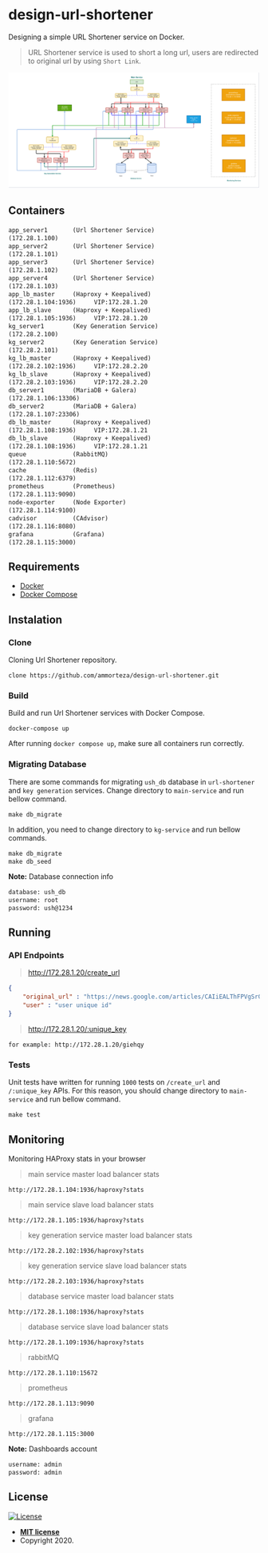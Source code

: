 # design-url-shortener

Designing a simple URL Shortener service on Docker.

> URL Shortener service is used to short a long url, users are redirected to original url by using `Short Link`.

![url-shortener-design](design_scheme.png)

## Containers
```
app_server1       (Url Shortener Service)                   (172.28.1.100)
app_server2       (Url Shortener Service)                   (172.28.1.101)
app_server3       (Url Shortener Service)                   (172.28.1.102)
app_server4       (Url Shortener Service)                   (172.28.1.103)
app_lb_master     (Haproxy + Keepalived)                    (172.28.1.104:1936)     VIP:172.28.1.20
app_lb_slave      (Haproxy + Keepalived)                    (172.28.1.105:1936)     VIP:172.28.1.20
kg_server1        (Key Generation Service)                  (172.28.2.100)
kg_server2        (Key Generation Service)                  (172.28.2.101)
kg_lb_master      (Haproxy + Keepalived)                    (172.28.2.102:1936)     VIP:172.28.2.20
kg_lb_slave       (Haproxy + Keepalived)                    (172.28.2.103:1936)     VIP:172.28.2.20
db_server1        (MariaDB + Galera)                        (172.28.1.106:13306)
db_server2        (MariaDB + Galera)                        (172.28.1.107:23306)
db_lb_master      (Haproxy + Keepalived)                    (172.28.1.108:1936)     VIP:172.28.1.21
db_lb_slave       (Haproxy + Keepalived)                    (172.28.1.108:1936)     VIP:172.28.1.21
queue             (RabbitMQ)                                (172.28.1.110:5672)
cache             (Redis)                                   (172.28.1.112:6379)
prometheus        (Prometheus)                              (172.28.1.113:9090)
node-exporter     (Node Exporter)                           (172.28.1.114:9100)
cadvisor          (CAdvisor)                                (172.28.1.116:8080)
grafana           (Grafana)                                 (172.28.1.115:3000)
```
## Requirements
- [Docker](https://docs.docker.com/get-docker/)
- [Docker Compose](https://docs.docker.com/compose/install/)

## Instalation
### Clone
Cloning Url Shortener repository.
```shell
clone https://github.com/ammorteza/design-url-shortener.git
```

### Build
Build and run Url Shortener services with Docker Compose.
```shell 
docker-compose up
```
After running `docker compose up`, make sure all containers run correctly.

### Migrating Database
There are some commands for migrating `ush_db` database in `url-shortener` and `key generation` services.
Change directory to `main-service` and run bellow command. 
```
make db_migrate
```
In addition, you need to change directory to `kg-service` and run bellow commands.
```
make db_migrate
make db_seed
``` 
**Note:** Database connection info
```
database: ush_db
username: root
password: ush@1234
```
## Running
### API Endpoints
> http://172.28.1.20/create_url
```json
{
	"original_url" : "https://news.google.com/articles/CAIiEALThFPVgSrG65pjURxMo4UqGQgEKhAIACoHCAowocv1CjCSptoCMPrTpgU?hl=en-US&gl=US&ceid=US%3Aen",
	"user" : "user unique id"
}
```

> http://172.28.1.20/:unique_key
```
for example: http://172.28.1.20/giehqy 
```

### Tests
Unit tests have written for running `1000` tests on `/create_url` and `/:unique_key` APIs. For this reason, you should change directory to `main-service` and run bellow command.
```
make test
```
## Monitoring
Monitoring HAProxy stats in your browser

> main service master load balancer stats
```
http://172.28.1.104:1936/haproxy?stats
```

> main service slave load balancer stats
```
http://172.28.1.105:1936/haproxy?stats
```

> key generation service master load balancer stats
```
http://172.28.2.102:1936/haproxy?stats
```

> key generation service slave load balancer stats
```
http://172.28.2.103:1936/haproxy?stats
```

> database service master load balancer stats
```
http://172.28.1.108:1936/haproxy?stats
```

> database service slave load balancer stats
```
http://172.28.1.109:1936/haproxy?stats
```

> rabbitMQ 
```
http://172.28.1.110:15672
```

> prometheus 
```
http://172.28.1.113:9090
```

> grafana 
```
http://172.28.1.115:3000
```

**Note:** Dashboards account
```
username: admin
password: admin
```


## License

[![License](http://img.shields.io/:license-mit-blue.svg?style=flat-square)](http://badges.mit-license.org)

- **[MIT license](https://github.com/ammorteza/design-url-shortener/blob/master/LICENSE)**
- Copyright 2020.
